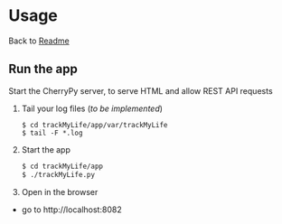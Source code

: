 # Usage

Back to [Readme](/README.md)


## Run the app

Start the CherryPy server, to serve HTML and allow REST API requests

1. Tail your log files (_to be implemented_)

    ```
    $ cd trackMyLife/app/var/trackMyLife
    $ tail -F *.log
    ```

2. Start the app

    ```bash
    $ cd trackMyLife/app
    $ ./trackMyLife.py
    ```

3. Open in the browser
  
  - go to http://localhost:8082

